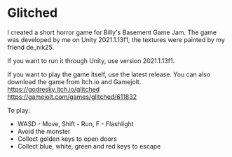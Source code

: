 # Glitched
I created a short horror game for Billy's Basement Game Jam. The game was developed by me on Unity 2021.1.13f1, the textures were painted by my friend de_nik25.

If you want to run it through Unity, use version 2021.1.13f1.

If you want to play the game itself, use the latest release.
You can also download the game from Itch.io and Gamejolt.
https://godresky.itch.io/glitched
https://gamejolt.com/games/glitched/611832


To play:
- WASD - Move, Shift - Run, F - Flashlight
- Avoid the monster
- Collect golden keys to open doors
- Collect blue, white, green and red keys to escape
